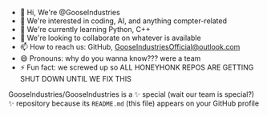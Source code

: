 - 👋 Hi, We're @GooseIndustries
- 👀 We're interested in coding, AI, and anything compter-related
- 🌱 We're currently learning Python, C++
- 💞️ We're looking to collaborate on whatever is available
- 📫 How to reach us: GitHub, GooseIndustriesOfficial@outlook.com
- 😄 Pronouns: why do you wanna know??? were a team
- ⚡ Fun fact: we screwed up so ALL HONEYHONK REPOS ARE GETTING SHUT DOWN UNTIL WE FIX THIS

GooseIndustries/GooseIndustries is a ✨ special (wait our team is special?) ✨ repository because its `README.md` (this file) appears on your GitHub profile

